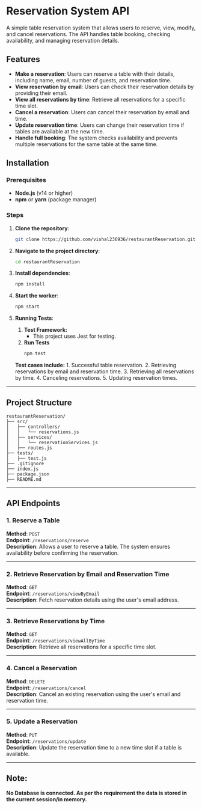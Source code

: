 # Reservation System API

A simple table reservation system that allows users to reserve, view, modify, and cancel reservations. The API handles table booking, checking availability, and managing reservation details.

## Features

- **Make a reservation**: Users can reserve a table with their details, including name, email, number of guests, and reservation time.
- **View reservation by email**: Users can check their reservation details by providing their email.
- **View all reservations by time**: Retrieve all reservations for a specific time slot.
- **Cancel a reservation**: Users can cancel their reservation by email and time.
- **Update reservation time**: Users can change their reservation time if tables are available at the new time.
- **Handle full booking**: The system checks availability and prevents multiple reservations for the same table at the same time.

## Installation

### Prerequisites

- **Node.js** (v14 or higher)
- **npm** or **yarn** (package manager)

### Steps

1. **Clone the repository**:

   ```bash
   git clone https://github.com/vishal236936/restaurantReservation.git
   ```
2. **Navigate to the project directory**:
   ```bash
   cd restaurantReservation
   ```
3. **Install dependencies**:
   ```bash
   npm install
   ```
4. **Start the worker**:
   ```bash
   npm start
   ```

7. **Running Tests**:
    1. **Test Framework:**
        - This project uses Jest for testing.
    2. **Run Tests**
       ```bash
       npm test
       ```
       
     **Test cases include:**
        1. Successful table reservation.
        2. Retrieving reservations by email and reservation time.
        3. Retrieving all reservations by time.
        4. Canceling reservations.
        5. Updating reservation times.
---


## Project Structure
```
restaurantReservation/
├── src/
│   ├── controllers/
│   │   └── reservations.js 
│   ├── services/
│   │   └── reservationServices.js
│   ├── routes.js
├── tests/
│   ├── test.js
├── .gitignore
├── index.js
├── package.json
├── README.md

```

---

## API Endpoints

### **1. Reserve a Table**
**Method**: `POST`  
**Endpoint**: `/reservations/reserve`  
**Description**: Allows a user to reserve a table. The system ensures availability before confirming the reservation.

---

### **2. Retrieve Reservation by Email and Reservation Time**
**Method**: `GET`  
**Endpoint**: `/reservations/viewByEmail`  
**Description**: Fetch reservation details using the user's email address.

---

### **3. Retrieve Reservations by Time**
**Method**: `GET`  
**Endpoint**: `/reservations/viewAllByTime`  
**Description**: Retrieve all reservations for a specific time slot.

---

### **4. Cancel a Reservation**
**Method**: `DELETE`  
**Endpoint**: `/reservations/cancel`  
**Description**: Cancel an existing reservation using the user's email and reservation time.

---

### **5. Update a Reservation**
**Method**: `PUT`  
**Endpoint**: `/reservations/update`  
**Description**: Update the reservation time to a new time slot if a table is available.

---
## Note: 
**No Database is connected. 
As per the requirement the data is stored in the current session/in memory.**
